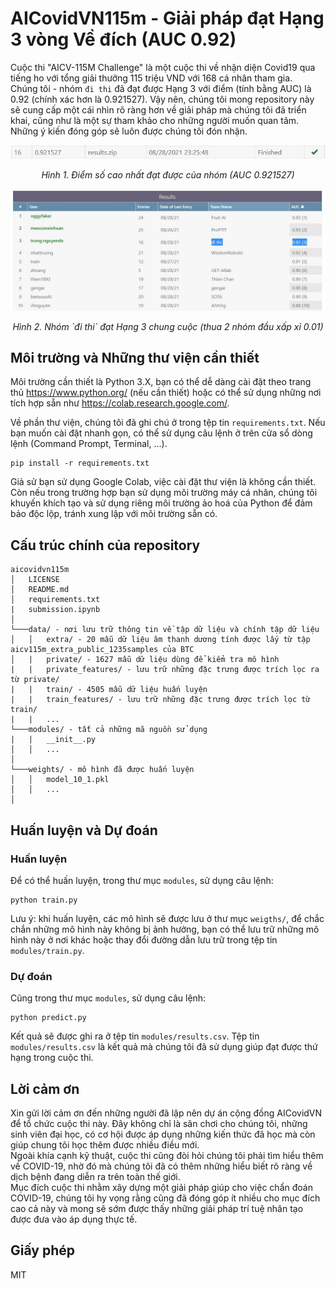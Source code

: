 # AICovidVN115m - Giải pháp đạt Hạng 3 vòng Về đích (AUC 0.92)

Cuộc thi "AICV-115M Challenge" là một cuộc thi về nhận diện Covid19 qua tiếng ho với tổng giải thưởng 115 triệu VND với 168 cá nhân tham gia.  
Chúng tôi - nhóm `đi thi` đã đạt được Hạng 3 với điểm (tính bằng AUC) là 0.92 (chính xác hơn là 0.921527). Vậy nên, chúng tôi mong repository này sẽ cung cấp một cái nhìn rõ ràng hơn về giải pháp mà chúng tôi đã triển khai, cũng như là một sự tham khảo cho những người muốn quan tâm. Những ý kiến đóng góp sẽ luôn được chúng tôi đón nhận.

<p align="center"><img src="https://raw.githubusercontent.com/dee-ex/aicovidvn115m/main/report/score.jpg" width="1000"></p>
<p align="center"><i>Hình 1. Điểm số cao nhất đạt được của nhóm (AUC 0.921527)</i></p>
<p align="center"><img src="https://raw.githubusercontent.com/dee-ex/aicovidvn115m/main/report/ranking.jpg" width="1000"></p>
<p align="center"><i>Hình 2. Nhóm `đi thi` đạt Hạng 3 chung cuộc (thua 2 nhóm đầu xấp xỉ 0.01)</i></p>

## Môi trường và Những thư viện cần thiết

Môi trường cần thiết là Python 3.X, bạn có thể dễ dàng cài đặt theo trang thủ https://www.python.org/ (nếu cần thiết) hoặc có thể sử dụng những nơi tích hợp sẵn như https://colab.research.google.com/.

Về phần thư viện, chúng tôi đã ghi chú ở trong tệp tin `requirements.txt`. Nếu bạn muốn cài đặt nhanh gọn, có thể sử dụng câu lệnh ở trên cửa sổ dòng lệnh (Command Prompt, Terminal, ...).
```
pip install -r requirements.txt
```

Giả sử bạn sử dụng Google Colab, việc cài đặt thư viện là không cần thiết. Còn nếu trong trường hợp bạn sử dụng môi trường máy cá nhân, chúng tôi khuyến khích tạo và sử dụng riêng môi trường ảo hoá của Python để đảm bảo độc lộp, tránh xung lập với môi trường sẵn có.

## Cấu trúc chính của repository

```
aicovidvn115m
│   LICENSE
│   README.md
│   requirements.txt
|   submission.ipynb
│
└───data/ - nơi lưu trữ thông tin về tập dữ liệu và chính tập dữ liệu
│   │   extra/ - 20 mẫu dữ liệu âm thanh dương tính được lấy từ tập aicv115m_extra_public_1235samples của BTC
│   |   private/ - 1627 mẫu dữ liệu dùng để kiểm tra mô hình
|   |   private_features/ - lưu trữ những đặc trưng được trích lọc ra từ private/
|   |   train/ - 4505 mẫu dữ liệu huấn luyện
|   |   train_features/ - lưu trữ những đặc trưng được trích lọc từ train/
|   |   ...
└───modules/ - tất cả những mã nguồn sử dụng
|   |   __init__.py
│   │   ...
│
└───weights/ - mô hình đã được huấn luyện
│   │   model_10_1.pkl
│   │   ...
│
```

## Huấn luyện và Dự đoán

### Huấn luyện

Để có thể huấn luyện, trong thư mục `modules`, sử dụng câu lệnh:
```
python train.py
```
Lưu ý: khi huấn luyện, các mô hình sẽ được lưu ở thư mục `weigths/`, để chắc chắn những mô hình này không bị ảnh hưởng, bạn có thể lưu trữ những mô hình này ở nơi khác hoặc thay đổi đường dẫn lưu trữ trong tệp tin `modules/train.py`.

### Dự đoán

Cũng trong thư mục `modules`, sử dụng câu lệnh:
```
python predict.py
```

Kết quả sẽ được ghi ra ở tệp tin `modules/results.csv`. Tệp tin `modules/results.csv` là kết quả mà chúng tôi đã sử dụng giúp đạt được thứ hạng trong cuộc thi.

## Lời cảm ơn

Xin gửi lời cảm ơn đến những người đã lập nên dự án cộng đồng AICovidVN để tổ chức cuộc thi này. Đây không chỉ là sân chơi cho chúng tôi, những sinh viên đại học, có cơ hội được áp dụng những kiến thức đã học mà còn giúp chung tôi học thêm được nhiều điều mới.  
Ngoài khía cạnh kỹ thuật, cuộc thi cũng đòi hỏi chúng tôi phải tìm hiểu thêm về COVID-19, nhờ đó mà chúng tôi đã có thêm những hiểu biết rõ ràng về dịch bệnh đang diễn ra trên toàn thế giới.  
Mục đích cuộc thi nhằm xây dựng một giải pháp giúp cho việc chẩn đoán COVID-19, chúng tôi hy vọng rằng cũng đã đóng góp ít nhiều cho mục đích cao cả này và mong sẽ sớm được thấy những giải pháp trí tuệ nhân tạo được đưa vào áp dụng thực tế.

## Giấy phép

MIT
